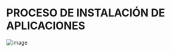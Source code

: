 #  PROCESO DE INSTALACIÓN DE APLICACIONES

![image](https://github.com/user-attachments/assets/4b6b83ff-e1e8-4b6b-99dc-072ffc90725e)
